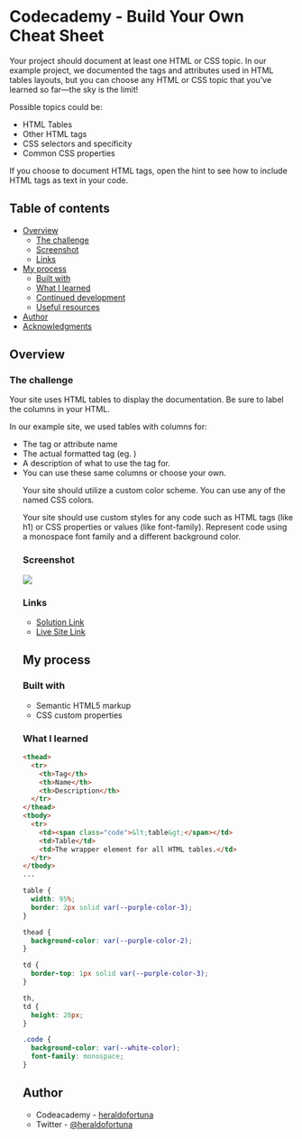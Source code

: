 # Codecademy - Build Your Own Cheat Sheet

Your project should document at least one HTML or CSS topic. In our example project, we documented the tags and attributes used in HTML tables layouts, but you can choose any HTML or CSS topic that you’ve learned so far—the sky is the limit!

Possible topics could be:

- HTML Tables
- Other HTML tags
- CSS selectors and specificity
- Common CSS properties

If you choose to document HTML tags, open the hint to see how to include HTML tags as text in your code.

## Table of contents

- [Overview](#overview)
  - [The challenge](#the-challenge)
  - [Screenshot](#screenshot)
  - [Links](#links)
- [My process](#my-process)
  - [Built with](#built-with)
  - [What I learned](#what-i-learned)
  - [Continued development](#continued-development)
  - [Useful resources](#useful-resources)
- [Author](#author)
- [Acknowledgments](#acknowledgments)

## Overview

### The challenge

Your site uses HTML tables to display the documentation. Be sure to label the columns in your HTML.

In our example site, we used tables with columns for:

- The tag or attribute name
- The actual formatted tag (eg. <table>)
- A description of what to use the tag for.
- You can use these same columns or choose your own.

Your site should utilize a custom color scheme. You can use any of the named CSS colors.

Your site should use custom styles for any code such as HTML tags (like h1) or CSS properties or values (like font-family). Represent code using a monospace font family and a different background color.

### Screenshot

![](./images/screenshot.JPG)

### Links

- [Solution Link](https://github.com/heraldofortuna/html-css-cheatsheet-starting)
- [Live Site Link](https://heraldofortuna.github.io/html-css-cheatsheet-starting/)

## My process

### Built with

- Semantic HTML5 markup
- CSS custom properties

### What I learned

```html
<thead>
  <tr>
    <th>Tag</th>
    <th>Name</th>
    <th>Description</th>
  </tr>
</thead>
<tbody>
  <tr>
    <td><span class="code">&lt;table&gt;</span></td>
    <td>Table</td>
    <td>The wrapper element for all HTML tables.</td>
  </tr>
</tbody>
...
```

```css
table {
  width: 95%;
  border: 2px solid var(--purple-color-3);
}

thead {
  background-color: var(--purple-color-2);
}

td {
  border-top: 1px solid var(--purple-color-3);
}

th,
td {
  height: 20px;
}

.code {
  background-color: var(--white-color);
  font-family: monospace;
}
```

## Author

- Codeacademy - [heraldofortuna](https://www.codecademy.com/profiles/heraldofortuna)
- Twitter - [@heraldofortuna](https://twitter.com/heraldofortuna)

